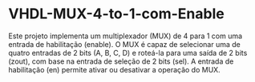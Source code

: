# VHDL-MUX-4-to-1-com-Enable
Este projeto implementa um multiplexador (MUX) de 4 para 1 com uma entrada de habilitação (enable). O MUX é capaz de selecionar uma de quatro entradas de 2 bits (A, B, C, D) e roteá-la para uma saída de 2 bits (zout), com base na entrada de seleção de 2 bits (sel). A entrada de habilitação (en) permite ativar ou desativar a operação do MUX.

